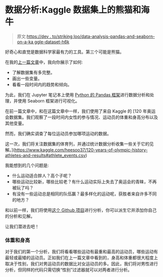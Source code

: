 # 数据分析:Kaggle 数据集上的熊猫和海牛

> 原文:[https://dev . to/striking loo/data-analysis-pandas-and-seaborn-on-a-ka ggle-dataset-h6k](https://dev.to/strikingloo/data-analysis-pandas-and-seaborn-on-a-kaggle-dataset-h6k)

好奇心和直觉是数据科学家最有力的工具。第三个可能是熊猫。

在我的[上一篇文章](http://www.datastuff.tech/data-analysis/exploratory-data-analysis-pandas-seaborn/)中，我向你展示了如何:

*   了解数据集有多完整。
*   画出一些变量。
*   看看一段时间内的趋势和倾向。

为此，我们在 Jupyter 笔记本上使用 [Python 的 Pandas 框架](http://www.datastuff.tech/data-science/exploratory-data-analysis-with-pandas-and-jupyter-notebooks/)进行数据分析和处理，并使用 Seaborn 框架进行可视化。

在前一篇文章中，和在这篇文章中一样，我们使用了来自 Kaggle 的 [120 年奥运会数据集。我们观察了一段时间内女性的参与情况、运动员的体重和身高分布以及其他变量。

然而，我们确实调查了每位运动员参加哪项运动的数据。

这一次，我们将关注数据集的体育列，并通过统计数据分析收集一些关于它的见解。](https://www.kaggle.com/heesoo37/120-years-of-olympic-history-athletes-and-results#athlete_events.csv)

我能想到的几个问题是:

*   什么运动适合胖人？高个子呢？
*   哪些运动比较新，哪些比较老？有什么运动实际上失去了奥运会的青睐，不再被玩了吗？
*   有没有一些运动总是相同的队伍赢？最多样化的运动呢，获胜者来自许多不同的地方？

和以前一样，我们将使用[这个 Github 项目](https://github.com/StrikingLoo/Olympics-analysis-notebook)进行分析，你可以派生它并添加你自己的分析和见解。

让我们潜进去吧！

### [](#weights-and-statures)体重和身高

对于我们的第一个分析，我们将看看哪些运动有最重和最高的运动员，哪些运动有最轻或最矮的运动员。正如我们在上一篇文章中看到的，身高和体重都很大程度上取决于性别，我们对男运动员的数据比对女运动员的多。因此，我们将对男性进行分析，但同样的代码只需切换“性别”过滤器就可以对两者进行分析。